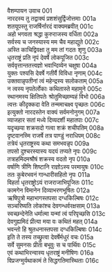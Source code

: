 वैशम्पायन उवाच	001  
नारदस्य तु तद्वाक्यं प्रशशंसुर्द्विजोत्तमाः	001a  
शतयूपस्तु राजर्षिर्नारदं वाक्यमब्रवीत्	001c  
अहो भगवता श्रद्धा कुरुराजस्य वर्धिता	002a  
सर्वस्य च जनस्यास्य मम चैव महाद्युते	002c  
अस्ति काचिद्विवक्षा तु मम तां गदतः शृणु	003a  
धृतराष्ट्रं प्रति नृपं देवर्षे लोकपूजित	003c  
सर्ववृत्तान्ततत्त्वज्ञो भवान्दिव्येन चक्षुषा	004a  
युक्तः पश्यसि देवर्षे गतीर्वै विविधा नृणाम्	004c  
उक्तवान्नृपतीनां त्वं महेन्द्रस्य सलोकताम्	005a  
न त्वस्य नृपतेर्लोकाः कथितास्ते महामुने	005c  
स्थानमस्य क्षितिपतेः श्रोतुमिच्छाम्यहं विभो	006a  
त्वत्तः कीदृक्कदा वेति तन्ममाचक्ष्व पृच्छतः	006c  
इत्युक्तो नारदस्तेन वाक्यं सर्वमनोनुगम्	007a  
व्याजहार सतां मध्ये दिव्यदर्शी महातपाः	007c  
यदृच्छया शक्रसदो गत्वा शक्रं शचीपतिम्	008a  
दृष्टवानस्मि राजर्षे तत्र पाण्डुं नराधिपम्	008c  
तत्रेयं धृतराष्ट्रस्य कथा समभवन्नृप	009a  
तपसो दुश्चरस्यास्य यदयं तप्यते नृपः	009c  
तत्राहमिदमश्रौषं शक्रस्य वदतो नृप	010a  
वर्षाणि त्रीणि शिष्टानि राज्ञोऽस्य परमायुषः	010c  
ततः कुबेरभवनं गान्धारीसहितो नृपः	011a  
विहर्ता धृतराष्ट्रोऽयं राजराजाभिपूजितः	011c  
कामगेन विमानेन दिव्याभरणभूषितः	012a  
ऋषिपुत्रो महाभागस्तपसा दग्धकिल्बिषः	012c  
सञ्चरिष्यति लोकांश्च देवगन्धर्वरक्षसाम्	013a  
स्वच्छन्देनेति धर्मात्मा यन्मां त्वं परिपृच्छसि	013c  
देवगुह्यमिदं प्रीत्या मया वः कथितं महत्	014a  
भवन्तो हि श्रुतधनास्तपसा दग्धकिल्बिषाः	014c  
इति ते तस्य तच्छ्रुत्वा देवर्षेर्मधुरं वचः	015a  
सर्वे सुमनसः प्रीता बभूवुः स च पार्थिवः	015c  
एवं कथाभिरन्वास्य धृतराष्ट्रं मनीषिणः	016a  
विप्रजग्मुर्यथाकामं ते सिद्धगतिमास्थिताः	016c  
